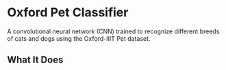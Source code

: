 # Oxford Pet Classifier

A convolutional neural network (CNN) trained to recognize different breeds of cats and dogs using the Oxford-IIIT Pet dataset.

## What It Does
